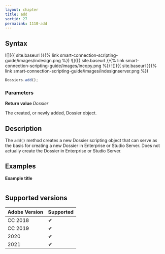 ```yaml
---
layout: chapter
title: add
sortid: 27
permalink: 1110-add
---
```

## Syntax

![]({{ site.baseurl }}{% link smart-connection-scripting-guide/images/indesign.png %}) ![]({{ site.baseurl }}{% link smart-connection-scripting-guide/images/incopy.png %}) ![]({{ site.baseurl }}{% link smart-connection-scripting-guide/images/indesignserver.png %})
```javascript
Dossiers.add();
```

### Parameters

**Return value** *Dossier*

The created, or newly added, Dossier object.

## Description

The `add()` method creates a new Dossier scripting object that can serve as the basis for creating a new Dossier in Enterprise or Studio Server.
Does not actually create the Dossier in Enterprise or Studio Server.

## Examples

**Example title**

```javascript

```

## Supported versions

| Adobe Version | Supported |
|---------------|---------|
| CC 2018       | ✔       |
| CC 2019       | ✔       |
| 2020          | ✔       |
| 2021          | ✔       |